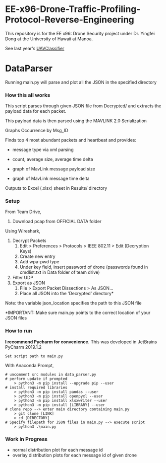 # EE-x96-Drone-Traffic-Profiling-Protocol-Reverse-Engineering
This repository is for the EE x96: Drone Security project under Dr. Yingfei Dong at the University of Hawaii at Manoa. 

See last year's [UAVClassifier](https://github.com/marionne/uav-classifier)


# DataParser
Running main.py will parse and plot all the JSON in the specified directory

### How this all works
This script parses through given JSON file from Decrypted/ and extracts the payload data for each packet.
  
This payload data is then parsed using the MAVLINK 2.0 Serialization

Graphs Occurrence by Msg_ID

Finds top 4 most abundant packets and heartbeat and provides:

 - message type via xml parsing

 - count, average size, average time delta

 - graph of MavLink message payload size

 - graph of MavLink message time delta

Outputs to Excel (.xlsx) sheet in Results/ directory

### Setup
From Team Drive,
  1) Download pcap from OFFICIAL DATA folder 

Using Wireshark,
   1) Decrypt Packets 
      1) Edit > Preferences > Protocols > IEEE 802.11 > Edit (Decryption Keys)
      2) Create new entry
      3) Add wpa-pwd type   
      4) Under key field, insert password of drone (passwords found in cmdlist.txt in Data folder of team drive)
   2) Filter UDP
   3) Export as JSON
      1) File > Export Packet Dissections > As JSON...
      2) Place all JSON into the 'Decrypted' directory*

Note: the variable json_location specifies the path to this JSON file

*IMPORTANT: Make sure main.py points to the correct location of your JSON files


### How to run
**I recommend Pycharm for convenience.** This was developed in JetBrains PyCharm 2019.1.2

    Set script path to main.py

With Anaconda Prompt,
```
# uncomment src modules in data_parser.py
# perform update if prompted
    > python3 -m pip install --upgrade pip --user
# install required libraries
    > python3 -m pip install pandas --user
    > python3 -m pip install openpyxl --user
    > python3 -m pip install xlsxwriter --user
    > python3 -m pip install [LIBRARY] --user
# clone repo --> enter main directory containing main.py
    > git clone [LINK]
    > cd [DIRECTORY]
# Specify filepath for JSON files in main.py --> execute script
    > python3 .\main.py
``` 
       
### Work in Progress
- normal distribution plot for each message id
- overlay distribution plots for each message id of given drone





